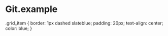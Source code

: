 # Git.example

.grid_item {
border: 1px dashed slateblue;
padding: 20px;
text-align: center;
color: blue;
}